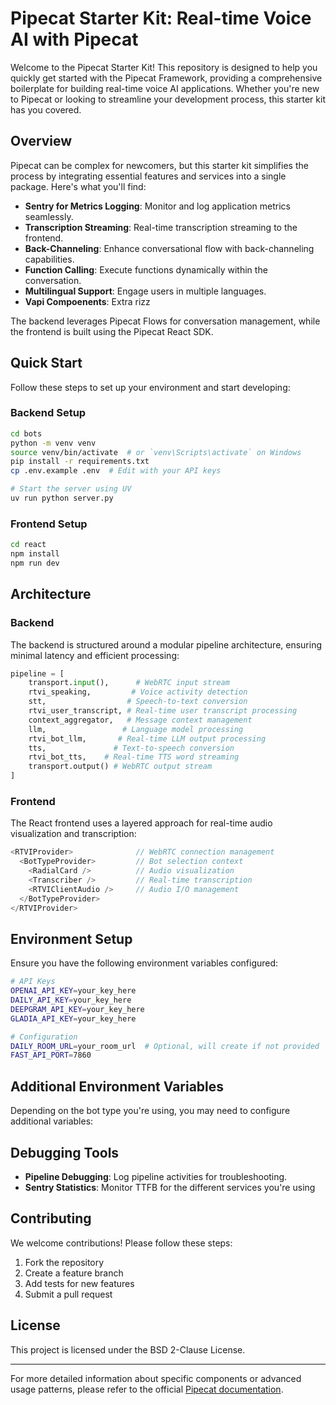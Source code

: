 # Pipecat Starter Kit: Real-time Voice AI with Pipecat

Welcome to the Pipecat Starter Kit! This repository is designed to help you quickly get started with the Pipecat Framework, providing a comprehensive boilerplate for building real-time voice AI applications. Whether you're new to Pipecat or looking to streamline your development process, this starter kit has you covered.

## Overview

Pipecat can be complex for newcomers, but this starter kit simplifies the process by integrating essential features and services into a single package. Here's what you'll find:

- **Sentry for Metrics Logging**: Monitor and log application metrics seamlessly.
- **Transcription Streaming**: Real-time transcription streaming to the frontend.
- **Back-Channeling**: Enhance conversational flow with back-channeling capabilities.
- **Function Calling**: Execute functions dynamically within the conversation.
- **Multilingual Support**: Engage users in multiple languages.
- **Vapi Compoenents**: Extra rizz


The backend leverages Pipecat Flows for  conversation management, while the frontend is built using the Pipecat React SDK.

## Quick Start

Follow these steps to set up your environment and start developing:

### Backend Setup

```bash
cd bots
python -m venv venv
source venv/bin/activate  # or `venv\Scripts\activate` on Windows
pip install -r requirements.txt
cp .env.example .env  # Edit with your API keys

# Start the server using UV
uv run python server.py
```

### Frontend Setup

```bash
cd react
npm install
npm run dev
```

## Architecture

### Backend

The backend is structured around a modular pipeline architecture, ensuring minimal latency and efficient processing:

```python
pipeline = [
    transport.input(),      # WebRTC input stream
    rtvi_speaking,         # Voice activity detection
    stt,                  # Speech-to-text conversion
    rtvi_user_transcript, # Real-time user transcript processing
    context_aggregator,   # Message context management
    llm,                 # Language model processing
    rtvi_bot_llm,       # Real-time LLM output processing
    tts,               # Text-to-speech conversion
    rtvi_bot_tts,    # Real-time TTS word streaming
    transport.output() # WebRTC output stream
]
```

### Frontend

The React frontend uses a layered approach for real-time audio visualization and transcription:

```typescript
<RTVIProvider>              // WebRTC connection management
  <BotTypeProvider>         // Bot selection context
    <RadialCard />          // Audio visualization
    <Transcriber />         // Real-time transcription
    <RTVIClientAudio />     // Audio I/O management
  </BotTypeProvider>
</RTVIProvider>
```


## Environment Setup

Ensure you have the following environment variables configured:

```bash
# API Keys
OPENAI_API_KEY=your_key_here
DAILY_API_KEY=your_key_here
DEEPGRAM_API_KEY=your_key_here
GLADIA_API_KEY=your_key_here

# Configuration
DAILY_ROOM_URL=your_room_url  # Optional, will create if not provided
FAST_API_PORT=7860
```

## **Additional Environment Variables**

Depending on the bot type you're using, you may need to configure  additional variables:


## Debugging Tools

- **Pipeline Debugging**: Log pipeline activities for troubleshooting.
- **Sentry  Statistics**: Monitor TTFB for the different services you're using 

## Contributing

We welcome contributions! Please follow these steps:

1. Fork the repository
2. Create a feature branch
3. Add tests for new features
4. Submit a pull request

## License

This project is licensed under the BSD 2-Clause License.

---

For more detailed information about specific components or advanced usage patterns, please refer to the official [Pipecat documentation](https://docs.pipecat.ai).

